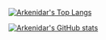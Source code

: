 
[![Arkenidar's Top Langs](https://github-readme-stats.vercel.app/api/top-langs/?username=arkenidar)](https://github.com/anuraghazra/github-readme-stats)

[![Arkenidar's GitHub stats](https://github-readme-stats.vercel.app/api?username=arkenidar)](https://github.com/arkenidar/github-readme-stats)
